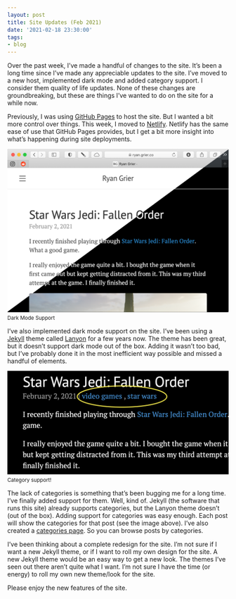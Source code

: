 ```yaml
---
layout: post
title: Site Updates (Feb 2021)
date: '2021-02-18 23:30:00'
tags:
- blog
---
```


Over the past week, I’ve made a handful of changes to the site. It’s been a long time since I’ve made any appreciable updates to the site. I’ve moved to a new host, implemented dark mode and added category support. I consider them quality of life updates. None of these changes are groundbreaking, but these are things I’ve wanted to do on the site for a while now.

Previously, I was using [GitHub Pages](https://pages.github.com/) to host the site. But I wanted a bit more control over things. This week, I moved to [Netlify](https://www.netlify.com/). Netlify has the same ease of use that GitHub Pages provides, but I get a bit more insight into what’s happening during site deployments.

<div class="py-3">
	<div class="card shadow-sm">
		<img class="img-fluid" src="/public/images/2021/site-updates-feb-2021/site-dark-mode.png">
		<div class="card-body mx-auto">
			<small>Dark Mode Support</small>
		</div>
	</div>
</div>

I’ve also implemented dark mode support on the site. I’ve been using a [Jekyll](https://jekyllrb.com/) theme called [Lanyon](https://lanyon.getpoole.com/) for a few years now. The theme has been great, but it doesn’t support dark mode out of the box. Adding it wasn’t too bad, but I’ve probably done it in the most inefficient way possible and missed a handful of elements.

<div class="py-3">
	<div class="card shadow-sm">
		<img class="img-fluid" src="/public/images/2021/site-updates-feb-2021/categories.png">
		<div class="card-body mx-auto">
			<small>Category support!</small>
		</div>
	</div>
</div>

The lack of categories is something that’s been bugging me for a long time. I’ve finally added support for them. Well, kind of. Jekyll (the software that runs this site) already supports categories, but the Lanyon theme doesn’t (out of the box). Adding support for categories was easy enough. Each post will show the categories for that post (see the image above). I’ve also created a [categories page](/categories). So you can browse posts by categories.

I’ve been thinking about a complete redesign for the site. I’m not sure if I want a new Jekyll theme, or if I want to roll my own design for the site. A new Jekyll theme would be an easy way to get a new look. The themes I’ve seen out there aren’t quite what I want. I’m not sure I have the time (or energy) to roll my own new theme/look for the site.

Please enjoy the new features of the site.

